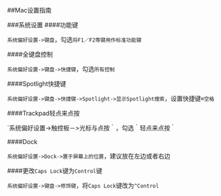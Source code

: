 ##Mac设置指南

###系统设置
####功能键

`系统偏好设置->键盘`，勾选`将F1／F2等键用作标准功能键`

####全键盘控制

`系统偏好设置->键盘->快捷键`，勾选`所有控制`

####Spotlight快捷键

`系统偏好设置->键盘->快捷键->Spotlight->显示Spotlight搜索`，设置快捷键`⌘空格`

####Trackpad轻点来点按

`系统偏好设置->触控板－>光标与点按｀，勾选｀轻点来点按｀

####Dock

`系统偏好设置->Dock->置于屏幕上的位置`，建议放在左边或者右边

####更改`Caps Lock`键为`Control`键

`系统偏好设置->键盘->修饰键`，将`Caps Lock`键改为`^Control`
